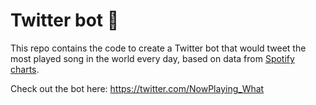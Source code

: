 # Twitter bot 🤖

This repo contains the code to create a Twitter bot that would tweet the most played song in the world every day, based on data from [Spotify charts](https://spotifycharts.com/regional).

Check out the bot here: https://twitter.com/NowPlaying_What
